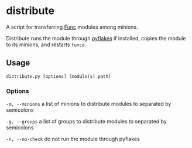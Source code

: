 # distribute

A script for transferring [Func](https://fedorahosted.org/func/) modules among minions. 

Distribute runs the module through [pyflakes](https://launchpad.net/pyflakes) if installed, copies the module to its minions, and restarts `funcd`.

## Usage
```distribute.py [options] [module(s) path]```

### Options
```-m, --minions``` a list of minions to distribute modules to separated by semicolons

```-g, --groups``` a list of groups to distribute modules to separated by semicolons

```-n, --no-check``` do not run the module through pyflakes 
